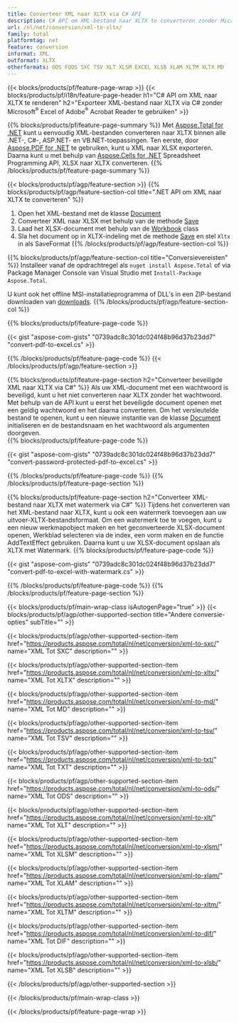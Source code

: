 ```yaml
---
title: Converteer XML naar XLTX via C# API
description: C# API om XML-bestand naar XLTX te converteren zonder Microsoft Excel of Adobe Reader te gebruiken
url: /nl/net/conversion/xml-to-xltx/
family: total
platformtag: net
feature: conversion
informat: XML
outformat: XLTX
otherformats: ODS FODS SXC TSV XLT XLSM EXCEL XLSB XLAM XLTM XLTX MD
---
```

{{< blocks/products/pf/feature-page-wrap >}}
{{< blocks/products/pf/i18n/feature-page-header h1="C# API om XML naar XLTX te renderen" h2="Exporteer XML-bestand naar XLTX via C# zonder Microsoft<sup>&reg;</sup> Excel of Adobe<sup>&reg;</sup> Acrobat Reader te gebruiken" >}}

{{% blocks/products/pf/feature-page-summary %}}
Met [Aspose.Total for .NET](https://products.aspose.com/total/net/) kunt u eenvoudig XML-bestanden converteren naar XLTX binnen alle .NET-, C#-, ASP.NET- en VB.NET-toepassingen. Ten eerste, door [Aspose.PDF for .NET](https://products.aspose.com/pdf/net/) te gebruiken, kunt u XML naar XLSX exporteren. Daarna kunt u met behulp van [Aspose.Cells for .NET](https://products.aspose.com/cells/net/) Spreadsheet Programming API, XLSX naar XLTX converteren.
{{% /blocks/products/pf/feature-page-summary  %}}

{{< blocks/products/pf/agp/feature-section >}}
{{% blocks/products/pf/agp/feature-section-col title=".NET API om XML naar XLTX te converteren" %}}
1. Open het XML-bestand met de klasse [Document](https://apireference.aspose.com/pdf/net/aspose.pdf/document)
2. Converteer XML naar XLSX met behulp van de methode [Save](https://apireference.aspose.com/pdf/net/aspose.pdf.document/save/methods/5)
3. Laad het XLSX-document met behulp van de [Workbook](https://apireference.aspose.com/cells/net/aspose.cells/workbook) class
4. Sla het document op in XLTX-indeling met de methode [Save](https://apireference.aspose.com/cells/net/aspose.cells.workbook/save/methods/4) en stel `Xltx` in als SaveFormat
{{% /blocks/products/pf/agp/feature-section-col %}}

{{% blocks/products/pf/agp/feature-section-col title="Conversievereisten" %}}
Installeer vanaf de opdrachtregel als ```nuget install Aspose.Total``` of via Package Manager Console van Visual Studio met ```Install-Package Aspose.Total```.

U kunt ook het offline MSI-installatieprogramma of DLL's in een ZIP-bestand downloaden van [downloads](https://downloads.aspose.com/total/net).
{{% /blocks/products/pf/agp/feature-section-col %}}

{{% blocks/products/pf/feature-page-code %}}

{{< gist "aspose-com-gists" "0739adc8c301dc024f48b96d37b23dd7" "convert-pdf-to-excel.cs" >}}

{{% /blocks/products/pf/feature-page-code %}}
{{< /blocks/products/pf/agp/feature-section >}}

{{% blocks/products/pf/feature-page-section  h2="Converteer beveiligde XML naar XLTX via C#" %}}
Als uw XML-document met een wachtwoord is beveiligd, kunt u het niet converteren naar XLTX zonder het wachtwoord. Met behulp van de API kunt u eerst het beveiligde document openen met een geldig wachtwoord en het daarna converteren. Om het versleutelde bestand te openen, kunt u een nieuwe instantie van de klasse [Document](https://apireference.aspose.com/pdf/net/aspose.pdf/document) initialiseren en de bestandsnaam en het wachtwoord als argumenten doorgeven.  
{{% blocks/products/pf/feature-page-code %}}

{{< gist "aspose-com-gists" "0739adc8c301dc024f48b96d37b23dd7" "convert-password-protected-pdf-to-excel.cs" >}}
{{% /blocks/products/pf/feature-page-code  %}}
{{% /blocks/products/pf/feature-page-section %}}

{{% blocks/products/pf/feature-page-section  h2="Converteer XML-bestand naar XLTX met watermerk via C#" %}}
Tijdens het converteren van het XML-bestand naar XLTX, kunt u ook een watermerk toevoegen aan uw uitvoer-XLTX-bestandsformaat. Om een watermerk toe te voegen, kunt u een nieuw werkmapobject maken en het geconverteerde XLSX-document openen, Werkblad selecteren via de index, een vorm maken en de functie AddTextEffect gebruiken. Daarna kunt u uw XLSX-document opslaan als XLTX met Watermark. 
{{% blocks/products/pf/feature-page-code %}}

{{< gist "aspose-com-gists" "0739adc8c301dc024f48b96d37b23dd7" "convert-pdf-to-excel-with-watermark.cs" >}}
{{% /blocks/products/pf/feature-page-code  %}}
{{% /blocks/products/pf/feature-page-section %}}

{{< blocks/products/pf/main-wrap-class isAutogenPage="true" >}}
{{< blocks/products/pf/agp/other-supported-section title="Andere conversie-opties" subTitle="" >}}

{{< blocks/products/pf/agp/other-supported-section-item href="https://products.aspose.com/total/nl/net/conversion/xml-to-sxc/" name="XML Tot SXC" description="" >}}

{{< blocks/products/pf/agp/other-supported-section-item href="https://products.aspose.com/total/nl/net/conversion/xml-to-xltx/" name="XML Tot XLTX" description="" >}}

{{< blocks/products/pf/agp/other-supported-section-item href="https://products.aspose.com/total/nl/net/conversion/xml-to-md/" name="XML Tot MD" description="" >}}

{{< blocks/products/pf/agp/other-supported-section-item href="https://products.aspose.com/total/nl/net/conversion/xml-to-tsv/" name="XML Tot TSV" description="" >}}

{{< blocks/products/pf/agp/other-supported-section-item href="https://products.aspose.com/total/nl/net/conversion/xml-to-txt/" name="XML Tot TXT" description="" >}}

{{< blocks/products/pf/agp/other-supported-section-item href="https://products.aspose.com/total/nl/net/conversion/xml-to-ods/" name="XML Tot ODS" description="" >}}

{{< blocks/products/pf/agp/other-supported-section-item href="https://products.aspose.com/total/nl/net/conversion/xml-to-xlt/" name="XML Tot XLT" description="" >}}

{{< blocks/products/pf/agp/other-supported-section-item href="https://products.aspose.com/total/nl/net/conversion/xml-to-xlsm/" name="XML Tot XLSM" description="" >}}

{{< blocks/products/pf/agp/other-supported-section-item href="https://products.aspose.com/total/nl/net/conversion/xml-to-xlam/" name="XML Tot XLAM" description="" >}}

{{< blocks/products/pf/agp/other-supported-section-item href="https://products.aspose.com/total/nl/net/conversion/xml-to-xltm/" name="XML Tot XLTM" description="" >}}

{{< blocks/products/pf/agp/other-supported-section-item href="https://products.aspose.com/total/nl/net/conversion/xml-to-dif/" name="XML Tot DIF" description="" >}}

{{< blocks/products/pf/agp/other-supported-section-item href="https://products.aspose.com/total/nl/net/conversion/xml-to-xlsb/" name="XML Tot XLSB" description="" >}}



{{< /blocks/products/pf/agp/other-supported-section >}}

{{< /blocks/products/pf/main-wrap-class >}}

{{< /blocks/products/pf/feature-page-wrap >}}